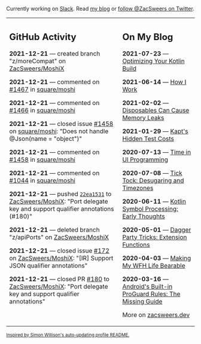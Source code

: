 Currently working on [Slack](https://slack.com/). Read [my blog](https://zacsweers.dev/) or [follow @ZacSweers on Twitter](https://twitter.com/ZacSweers).

<table><tr><td valign="top" width="60%">

## GitHub Activity
<!-- githubActivity starts -->
**2021-12-21** — created branch "z/moreCompat" on [ZacSweers/MoshiX](https://api.github.com/repos/ZacSweers/MoshiX)

**2021-12-21** — commented on [#1467](https://github.com/square/moshi/pull/1467#issuecomment-999080070) in [square/moshi](https://api.github.com/repos/square/moshi)

**2021-12-21** — commented on [#1466](https://github.com/square/moshi/pull/1466#issuecomment-999034893) in [square/moshi](https://api.github.com/repos/square/moshi)

**2021-12-21** — closed issue [#1458](https://api.github.com/repos/square/moshi/issues/1458) on [square/moshi](https://api.github.com/repos/square/moshi): "Does not handle @Json(name = "object")"

**2021-12-21** — commented on [#1458](https://github.com/square/moshi/issues/1458#issuecomment-998984375) in [square/moshi](https://api.github.com/repos/square/moshi)

**2021-12-21** — commented on [#1044](https://github.com/square/moshi/issues/1044#issuecomment-998554234) in [square/moshi](https://api.github.com/repos/square/moshi)

**2021-12-21** — pushed [`22ea1531`](https://github.com/ZacSweers/MoshiX/commit/22ea15317cbe464de42306681a2b39771e8da51b) to [ZacSweers/MoshiX](https://api.github.com/repos/ZacSweers/MoshiX): "Port delegate key and support qualifier annotations (#180)"

**2021-12-21** — deleted branch "z/apiPorts" on [ZacSweers/MoshiX](https://api.github.com/repos/ZacSweers/MoshiX)

**2021-12-21** — closed issue [#172](https://api.github.com/repos/ZacSweers/MoshiX/issues/172) on [ZacSweers/MoshiX](https://api.github.com/repos/ZacSweers/MoshiX): "[IR] Support JSON qualifier annotations"

**2021-12-21** — closed PR [#180](https://api.github.com/repos/ZacSweers/MoshiX/pulls/180) to [ZacSweers/MoshiX](https://api.github.com/repos/ZacSweers/MoshiX): "Port delegate key and support qualifier annotations"
<!-- githubActivity ends -->
</td><td valign="top" width="40%">

## On My Blog
<!-- blog starts -->
**2021-07-23** — [Optimizing Your Kotlin Build](https://www.zacsweers.dev/optimizing-your-kotlin-build/)

**2021-06-14** — [How I Work](https://www.zacsweers.dev/how-i-work/)

**2021-02-02** — [Disposables Can Cause Memory Leaks](https://www.zacsweers.dev/disposables-can-cause-memory-leaks/)

**2021-01-29** — [Kapt's Hidden Test Costs](https://www.zacsweers.dev/kapts-hidden-test-costs/)

**2020-07-13** — [Time in UI Programming](https://www.zacsweers.dev/time-in-ui/)

**2020-07-08** — [Tick Tock: Desugaring and Timezones](https://www.zacsweers.dev/ticktock-desugaring-timezones/)

**2020-06-11** — [Kotlin Symbol Processing: Early Thoughts](https://www.zacsweers.dev/kotlin-symbol-processor-early-thoughts/)

**2020-05-01** — [Dagger Party Tricks: Extension Functions](https://www.zacsweers.dev/dagger-party-tricks-extension-functions/)

**2020-04-03** — [Making My WFH Life Bearable](https://www.zacsweers.dev/making-wfh-life-bearable/)

**2020-03-16** — [Android's Built-in ProGuard Rules: The Missing Guide](https://www.zacsweers.dev/android-proguard-rules/)
<!-- blog ends -->
More on [zacsweers.dev](https://zacsweers.dev/)
</td></tr></table>

<sub><a href="https://simonwillison.net/2020/Jul/10/self-updating-profile-readme/">Inspired by Simon Willison's auto-updating profile README.</a></sub>